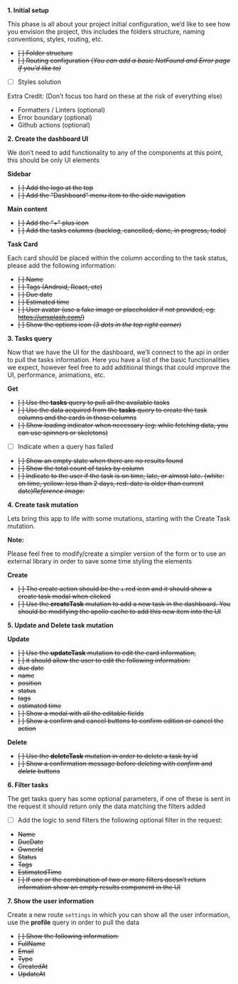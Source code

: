 **1. Initial setup**

This phase is all about your project initial configuration, we’d like to see how you envision the project, this includes the folders structure, naming conventions, styles, routing, etc.

- ~~[ ] Folder structure~~
- ~~[ ] Routing configuration (_You can add a basic NotFound and Error page if you’d like to)_~~
- [ ] Styles solution

Extra Credit: (Don’t focus too hard on these at the risk of everything else)

- Formatters / Linters (optional)
- Error boundary (optional)
- Github actions (optional)

**2. Create the dashboard UI**

We don’t need to add functionality to any of the components at this point, this should be only UI elements

**Sidebar**

- ~~[ ] Add the logo at the top~~
- ~~[ ] Add the “Dashboard” menu item to the side navigation~~

**Main content**

- ~~[ ] Add the “+” plus icon~~
- ~~[ ] Add the tasks columns (backlog, cancelled, done, in progress, todo)~~

**Task Card**

Each card should be placed within the column according to the task status, please add the following information:

- ~~[ ] Name~~
- ~~[ ] Tags (Android, React, etc)~~
- ~~[ ] Due date~~
- ~~[ ] Estimated time~~
- ~~[ ] User avatar (use a fake image or placeholder if not provided, eg: https://unsplash.com/)~~
- ~~[ ] Show the options icon _(3 dots in the top right corner)_~~

**3. Tasks query**

Now that we have the UI for the dashboard, we’ll connect to the api in order to pull the tasks information. Here you have a list of the basic functionalities we expect, however feel free to add additional things that could improve the UI, performance, animations, etc.

**Get**

- ~~[ ] Use the **tasks** query to pull all the available tasks~~
- ~~[ ] Use the data acquired from the **tasks** query to create the task columns and the cards in those columns~~
- ~~[ ] Show loading indicator when necessary (eg: while fetching data, you can use spinners or skeletons)~~
- [ ] Indicate when a query has failed
- ~~[ ] Show an empty state when there are no results found~~
- ~~[ ] Show the total count of tasks by column~~
- ~~[ ] Indicate to the user if the task is on time, late, or almost late. (white: on time, yellow: less than 2 days, red: date is older than current date)_Reference image:_~~

**4. Create task mutation**

Lets bring this app to life with some mutations, starting with the Create Task mutation.

**Note:**

Please feel free to modify/create a simpler version of the form or to use an external library in order to save some time styling the elements

**Create**

- ~~[ ] The create action should be the `+` red icon and it should show a create task modal when clicked~~
- ~~[ ] Use the **createTask** mutation to add a new task in the dashboard. You should be modifying the apollo cache to add this new item into the UI~~

**5. Update and Delete task mutation**

**Update**

- ~~[ ] Use the **updateTask** mutation to edit the card information,~~
- ~~[ ] it should allow the user to edit the following information:~~
- ~~due date~~
- ~~name~~
- ~~position~~
- ~~status~~
- ~~tags~~
- ~~estimated time~~
- ~~[ ] Show a modal with all the editable fields~~
- ~~[ ] Show a confirm and cancel buttons to confirm edition or cancel the action~~

**Delete**

- ~~[ ] Use the **deleteTask** mutation in order to delete a task by id~~
- ~~[ ] Show a confirmation message before deleting with _confirm_ and _delete_ buttons~~

**6. Filter tasks**

The get tasks query has some optional parameters, if one of these is sent in the request it should return only the data matching the filters added

- [ ] Add the logic to send filters the following optional filter in the request:
- ~~Name~~
- ~~DueDate~~
- ~~OwnerId~~
- ~~Status~~
- ~~Tags~~
- ~~EstimatedTime~~
- ~~[ ] If one or the combination of two or more filters doesn’t return information show an empty results component in the UI~~

**7. Show the user information**

Create a new route `settings` in which you can show all the user information, use the **profile** query in order to pull the data

- ~~[ ] Show the following information:~~
- ~~FullName~~
- ~~Email~~
- ~~Type~~
- ~~CreatedAt~~
- ~~UpdateAt~~
